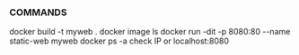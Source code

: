  
 ### COMMANDS
 docker build -t myweb .
 docker image ls
 docker run -dit -p 8080:80 --name static-web myweb
 docker ps -a
 check IP or localhost:8080